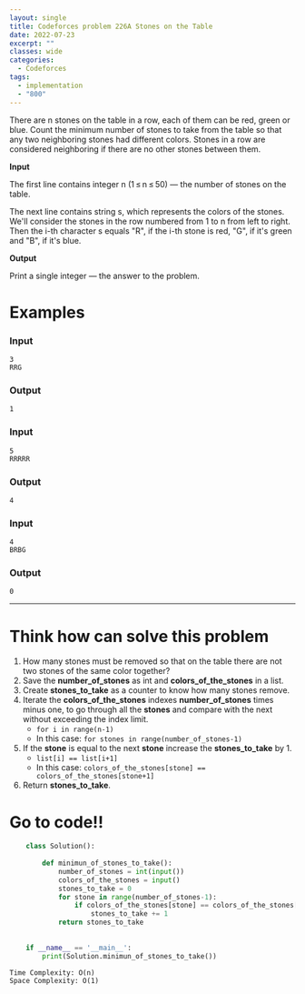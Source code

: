 ```yaml
---
layout: single
title: Codeforces problem 226A Stones on the Table
date: 2022-07-23
excerpt: ""
classes: wide
categories:
  - Codeforces
tags:
  - implementation
  - "800"
---
```


There are n stones on the table in a row, each of them can be red, green or blue. Count the minimum number of stones to take from the table so that any two neighboring stones had different colors. Stones in a row are considered neighboring if there are no other stones between them.

**Input**

The first line contains integer n (1 ≤ n ≤ 50) — the number of stones on the table.

The next line contains string s, which represents the colors of the stones. We'll consider the stones in the row numbered from 1 to n from left to right. Then the i-th character s equals "R", if the i-th stone is red, "G", if it's green and "B", if it's blue.

**Output**

Print a single integer — the answer to the problem.

# Examples

### **Input**
```
3
RRG
```
### **Output**
```
1
```
### **Input**
```
5
RRRRR
```
### **Output**
```
4
```
### **Input**
```
4
BRBG
```
### **Output**
```
0
```

---

# Think how can solve this problem
1. How many stones must be removed so that on the table there are not two stones of the same color together?
2. Save the **number_of_stones** as int and **colors_of_the_stones** in a list.
3. Create **stones_to_take** as a counter to know how many stones remove.
4. Iterate the **colors_of_the_stones** indexes **number_of_stones** times minus one, to go through all the **stones** and compare with the next without exceeding the index limit.
    - `for i in range(n-1)`
    - In this case: `for stones in range(number_of_stones-1)`
5. If the **stone** is equal to the next **stone** increase the **stones_to_take** by 1.
    - `list[i] == list[i+1]`
    - In this case: `colors_of_the_stones[stone] == colors_of_the_stones[stone+1]`
6. Return **stones_to_take**.
    
# Go to code!!

```python
    class Solution():
     
        def minimun_of_stones_to_take():
            number_of_stones = int(input())
            colors_of_the_stones = input()
            stones_to_take = 0
            for stone in range(number_of_stones-1):
                if colors_of_the_stones[stone] == colors_of_the_stones[stone+1]:
                    stones_to_take += 1
            return stones_to_take
     
     
    if __name__ == '__main__':
        print(Solution.minimun_of_stones_to_take())
```
```
Time Complexity: O(n)
Space Complexity: O(1)
```
